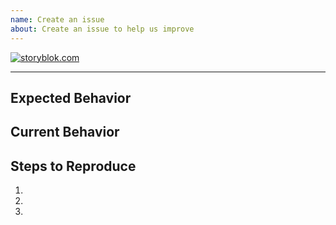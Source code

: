 ```yaml
---
name: Create an issue
about: Create an issue to help us improve
---
```


[storyblokurl]: https://www.storyblok.com?utm_source=github.com&utm_medium=readme&utm_campaign=storyblok-js-client

[![storyblok.com](https://a.storyblok.com/f/88751/1776x360/4d075611c6/sb-js-sdk.png)][storyblokurl]

<!--- Please provide a general summary of the bug in the Title above -->

---

## Expected Behavior

<!--- Please tell us what should happen -->

## Current Behavior

<!--- Please tell us what happens instead of the expected behavior -->

## Steps to Reproduce

<!--- Please provide us with all steps needed to reproduce this bug. Screenshots and videos are also welcome. -->
<!--- Please include code to reproduce as well, if possible. -->

1.
2.
3.
